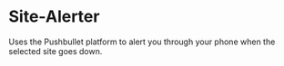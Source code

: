 # Site-Alerter
Uses the Pushbullet platform to alert you through your phone when the selected site goes down.
